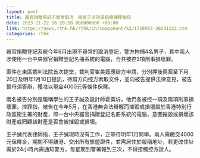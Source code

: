 ```yaml
---
layout: post
title: 器官捐贈系統不尋常取消　兩男子涉刑事損壞保釋候訊
date: 2023-11-22 16:28:58.000000000 +08:00
link: https://news.rthk.hk/rthk/ch/component/k2/1728953-20231122.htm
categories: rthk
---
```


器官捐贈登記系統今年6月出現不尋常的取消登記，警方拘捕4名男子，其中兩人涉使用一台中央器官捐贈登記名冊系統的電腦，合共被控3項刑事損壞罪。

案件在東區裁判法院首次提堂，裁判官崔美霞應辯方申請，分別押後兩案至下月20日及明年1月10日提訊，待辯方向控方索取文件，並向被告提供法律意見，被告暫毋須答辯，獲准以現金4000元等條件保釋。

兩名被告分別是報稱學生的王子誠及設計師霍英圻，他們各被控一項及兩項刑事損壞罪。控罪指，被告在今年5月，在香港無合法辯解而摧毀或損壞屬於香港特別行政區衞生署的財產，即一台中央器官捐贈登記名冊系統的電腦，意圖摧毀或損壞該財產或罔顧該財產是否會被摧毀或損壞。

王子誠代表律師指，王子誠現時沒有工作，正等待明年1月開學。兩人需繳交4000元保釋金，期間不得離港、交出所有旅遊證件，並需居住於報稱地址，若更改住址需於24小時內需通知警方，每星期到警署報到三次，不得接觸控方證人。
